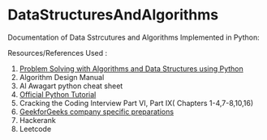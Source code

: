# DataStructuresAndAlgorithms
Documentation of Data Sstrcutures and Algorithms Implemented in Python:

Resources/References Used :
1. [Problem Solving with Algorithms and Data Structures using Python](https://runestone.academy/runestone/books/published/pythonds/index.html)
3. Algorithm Design Manual 
4. Al Awagart python cheat sheet 
5. [Official Python Tutorial](https://docs.python.org/3/tutorial/index.html)
6. Cracking the Coding Interview Part VI, Part IX( Chapters 1-4,7-8,10,16)
7. [GeekforGeeks company specific preparations](https://www.geeksforgeeks.org/company-preparation/)
8. Hackerank
9. Leetcode


